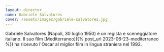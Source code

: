 ```yaml
---
layout: director
name: Gabriele Salvatores
cover: /assets/images/gabriele-salvatores.jpg
---
```

Gabriele Salvatores (Napoli, 30 luglio 1950) è un regista e sceneggiatore italiano.
Il suo film [Mediterraneo]({% post_url 2023-06-23-mediterraneo %}) ha ricevuto l'Oscar al miglior film in lingua straniera nel 1992. 
